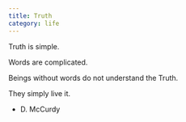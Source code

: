 ```yaml
---
title: Truth
category: life
---
```


Truth
is simple.

Words
are complicated.

Beings without words
do not understand the Truth.

They simply live it.

- D. McCurdy
